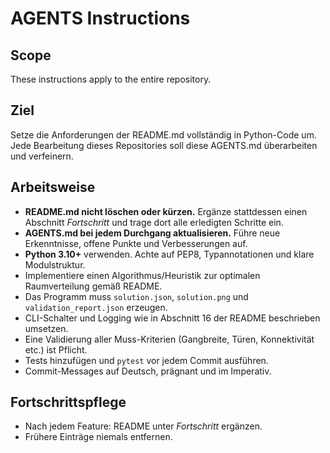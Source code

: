 # AGENTS Instructions

## Scope
These instructions apply to the entire repository.

## Ziel
Setze die Anforderungen der README.md vollständig in Python-Code um. Jede Bearbeitung dieses Repositories soll diese AGENTS.md überarbeiten und verfeinern.

## Arbeitsweise
- **README.md nicht löschen oder kürzen.** Ergänze stattdessen einen Abschnitt *Fortschritt* und trage dort alle erledigten Schritte ein.
- **AGENTS.md bei jedem Durchgang aktualisieren.** Führe neue Erkenntnisse, offene Punkte und Verbesserungen auf.
- **Python 3.10+** verwenden. Achte auf PEP8, Typannotationen und klare Modulstruktur.
- Implementiere einen Algorithmus/Heuristik zur optimalen Raumverteilung gemäß README.
- Das Programm muss `solution.json`, `solution.png` und `validation_report.json` erzeugen.
- CLI-Schalter und Logging wie in Abschnitt 16 der README beschrieben umsetzen.
- Eine Validierung aller Muss-Kriterien (Gangbreite, Türen, Konnektivität etc.) ist Pflicht.
- Tests hinzufügen und `pytest` vor jedem Commit ausführen.
- Commit-Messages auf Deutsch, prägnant und im Imperativ.

## Fortschrittspflege
- Nach jedem Feature: README unter *Fortschritt* ergänzen.
- Frühere Einträge niemals entfernen.

